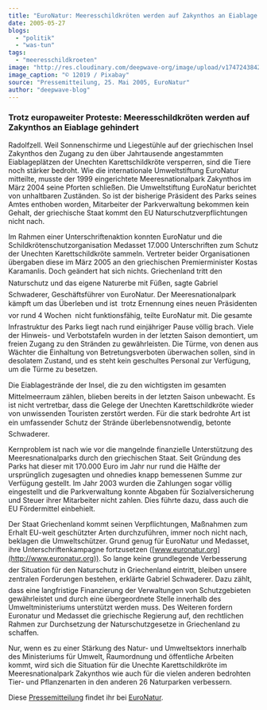 ```yaml
---
title: "EuroNatur: Meeresschildkröten werden auf Zakynthos an Eiablage gehindert"
date: 2005-05-27
blogs: 
  - "politik"
  - "was-tun"
tags: 
  - "meeresschildkroeten"
image: "http://res.cloudinary.com/deepwave-org/image/upload/v1747243842/deepwave.org/sea-turtle-356125_1920.jpg"
image_caption: "© 12019 / Pixabay"
source: "Pressemitteilung, 25. Mai 2005, EuroNatur"
author: "deepwave-blog"
---
```


### Trotz europaweiter Proteste: Meeresschildkröten werden auf Zakynthos an Eiablage gehindert

Radolfzell. Weil Sonnenschirme und Liegestühle auf der griechischen Insel Zakynthos den Zugang zu den über Jahrtausende angestammten Eiablageplätzen der Unechten Karettschildkröte versperren, sind die Tiere noch stärker bedroht. Wie die internationale Umweltstiftung EuroNatur mitteilte, musste der 1999 eingerichtete Meeresnationalpark Zakynthos im März 2004 seine Pforten schließen. Die Umweltstiftung EuroNatur berichtet von unhaltbaren Zuständen. So ist der bisherige Präsident des Parks seines Amtes enthoben worden, Mitarbeiter der Parkverwaltung bekommen kein Gehalt, der griechische Staat kommt den EU Naturschutzverpflichtungen nicht nach.

Im Rahmen einer Unterschriftenaktion konnten EuroNatur und die Schildkrötenschutzorganisation Medasset 17.000 Unterschriften zum Schutz der Unechten Karettschildkröte sammeln. Vertreter beider Organisationen übergaben diese im März 2005 an den griechischen Premierminister Kostas Karamanlis. Doch geändert hat sich nichts. Griechenland tritt den Naturschutz und das eigene Naturerbe mit Füßen, sagte Gabriel Schwaderer, Geschäftsführer von EuroNatur. Der Meeresnationalpark kämpft um das Überleben und ist  trotz Ernennung eines neuen Präsidenten vor rund 4 Wochen  nicht funktionsfähig, teilte EuroNatur mit. Die gesamte Infrastruktur des Parks liegt nach rund einjähriger Pause völlig brach. Viele der Hinweis- und Verbotstafeln wurden in der letzten Saison demontiert, um freien Zugang zu den Stränden zu gewährleisten. Die Türme, von denen aus Wächter die Einhaltung von Betretungsverboten überwachen sollen, sind in desolatem Zustand, und es steht kein geschultes Personal zur Verfügung, um die Türme zu besetzen.

Die Eiablagestrände der Insel, die zu den wichtigsten im gesamten Mittelmeerraum zählen, blieben bereits in der letzten Saison unbewacht. Es ist nicht vertretbar, dass die Gelege der Unechten Karettschildkröte wieder von unwissenden Touristen zerstört werden. Für die stark bedrohte Art ist ein umfassender Schutz der Strände überlebensnotwendig, betonte Schwaderer.

Kernproblem ist nach wie vor die mangelnde finanzielle Unterstützung des Meeresnationalparks durch den griechischen Staat. Seit Gründung des Parks hat dieser mit 170.000 Euro im Jahr nur rund die Hälfte der ursprünglich zugesagten und ohnedies knapp bemessenen Summe zur Verfügung gestellt. Im Jahr 2003 wurden die Zahlungen sogar völlig eingestellt und die Parkverwaltung konnte Abgaben für Sozialversicherung und Steuer ihrer Mitarbeiter nicht zahlen. Dies führte dazu, dass auch die EU Fördermittel einbehielt.

Der Staat Griechenland kommt seinen Verpflichtungen, Maßnahmen zum Erhalt EU-weit geschützter Arten durchzuführen, immer noch nicht nach, beklagen die Umweltschützer. Grund genug für EuroNatur und Medasset, ihre Unterschriftenkampagne fortzusetzen ([www.euronatur.org](http://www.euronatur.org)). So lange keine grundlegende Verbesserung der Situation für den Naturschutz in Griechenland eintritt, bleiben unsere zentralen Forderungen bestehen, erklärte Gabriel Schwaderer. Dazu zählt, dass eine langfristige Finanzierung der Verwaltungen von Schutzgebieten gewährleistet und durch eine übergeordnete Stelle innerhalb des Umweltministeriums unterstützt werden muss. Des Weiteren fordern Euronatur und Medasset die griechische Regierung auf, den rechtlichen Rahmen zur Durchsetzung der Naturschutzgesetze in Griechenland zu schaffen.

Nur, wenn es zu einer Stärkung des Natur- und Umweltsektors innerhalb des Ministeriums für Umwelt, Raumordnung und öffentliche Arbeiten kommt, wird sich die Situation für die Unechte Karettschildkröte im Meeresnationalpark Zakynthos wie auch für die vielen anderen bedrohten Tier- und Pflanzenarten in den anderen 26 Naturparken verbessern.

Diese [Pressemitteilung](https://www.euronatur.org/ueber-euronatur/presse/pressemitteilungen/detail/news/naturdramen-auf-griechischer-urlauberinsel/) findet ihr bei [EuroNatur](https://www.euronatur.org/).
